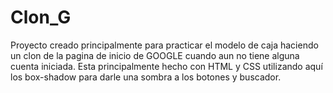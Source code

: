 # Clon_G

Proyecto creado principalmente para practicar el modelo de caja haciendo un clon de la pagina de inicio de GOOGLE cuando aun no tiene alguna cuenta iniciada.
Esta principalmente hecho con HTML y CSS utilizando aquí los box-shadow para darle una sombra a los botones y buscador.

